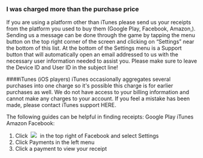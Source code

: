 ### I was charged more than the purchase price
If you are using a platform other than iTunes please send us your receipts from the platform you used to buy them (Google Play, Facebook, Amazon,). Sending us a message can be done through the game by tapping the menu button on the top right corner of the screen and clicking on “Settings” near the bottom of this list. At the bottom of the Settings menu is a Support button that will automatically open an email addressed to us with the necessary user information needed to assist you. Please make sure to leave the Device ID and User ID in the subject line!

####iTunes (iOS players)
iTunes occasionally aggregates several purchases into one charge so it's possible this charge is for earlier purchases as well. We do not have access to your billing information and cannot make any charges to your account. If you feel a mistake has been made, please contact iTunes support HERE.


The following guides can be helpful in finding receipts:
Google Play
iTunes
Amazon
Facebook:


1. Click 
![](https://moonactive.zendesk.comhttps://static.xx.fbcdn.net/assets/?revision=156316034997339&name=fb-desktopchromesettingschevron-shared&density=1)
 in the top right of Facebook and select Settings
2. Click Payments in the left menu
3. Click a payment to view your receipt


 
